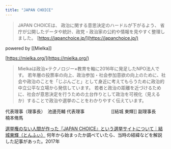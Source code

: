 ```yaml
---
title: "JAPAN CHOICE"
---
```


> JAPAN CHOICEは、
>  政治に関する意思決定のハードルが下がるよう、
>  省庁が公開したデータや統計、政党・政治家の公約や情報を見やすく整理しました。
[https://japanchoice.jp/](https://japanchoice.jp/)

powered by [[Mielka]]

[https://mielka.org/](https://mielka.org/)
> Mielkaは政治×テクノロジー×教育を軸に2016年に発足したNPO法人です。
>  若年層の投票率の向上、政治参加・社会参加意欲の向上のために、社会や政治のことを「じぶんごと」として身近に考えてもらうために政治的中立公平な立場から発信しています。
>  若者と政治の距離を近づけるために、社会が意思決定を行うための土台作りとして政治を可視化（見えるか）することで政治や選挙のことをわかりやすく伝えています。

代表理事（理事長）　池邊亮輔
代表理事　　　　　　[[結城 東輝]]
副理事長　　　　　　楠本脩馬

[選挙権のない人間が作った『JAPAN CHOICE』という選挙サイトについて｜結城東輝（とんふぃ）](https://note.com/tonfi/n/n81fcafc9d10f)
何年から始まったか調べていたら、当時の経緯などを解説した記事があった。2017年
